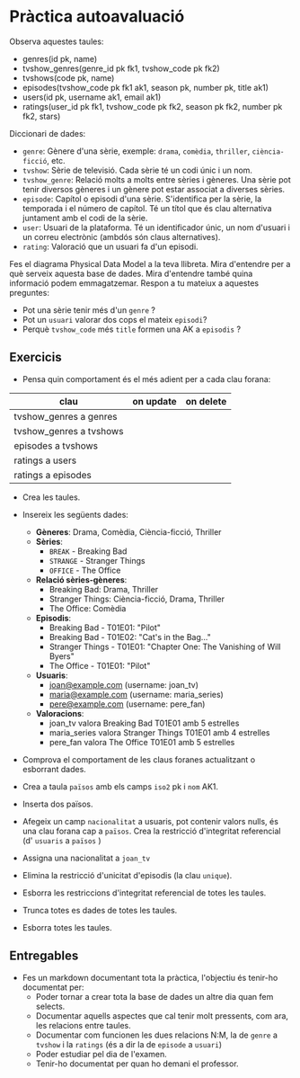 # Pràctica autoavaluació

Observa aquestes taules:

* genres(id pk, name)
* tvshow_genres(genre_id pk fk1, tvshow_code pk fk2)
* tvshows(code pk, name)
* episodes(tvshow_code pk fk1 ak1, season pk, number pk, title ak1)
* users(id pk, username ak1, email ak1)
* ratings(user_id pk fk1, tvshow_code pk fk2, season pk fk2, number pk fk2, stars)

Diccionari de dades:

* `genre`: Gènere d'una sèrie, exemple: `drama`, `comèdia`, `thriller`, `ciència-ficció`, etc.
* `tvshow`: Sèrie de televisió. Cada sèrie té un codi únic i un nom.
* `tvshow_genre`: Relació molts a molts entre sèries i gèneres. Una sèrie pot tenir diversos gèneres i un gènere pot estar associat a diverses sèries.
* `episode`: Capítol o episodi d'una sèrie. S'identifica per la sèrie, la temporada i el número de capítol. Té un títol que és clau alternativa juntament amb el codi de la sèrie.
* `user`: Usuari de la plataforma. Té un identificador únic, un nom d'usuari i un correu electrònic (ambdós són claus alternatives).
* `rating`: Valoració que un usuari fa d'un episodi. 

Fes el diagrama Physical Data Model a la teva llibreta. Mira d'entendre per a què serveix aquesta base de dades. Mira d'entendre també quina informació podem emmagatzemar. Respon a tu mateiux a aquestes preguntes:
* Pot una sèrie tenir més d'un `genre` ?
* Pot un `usuari` valorar dos cops el mateix `episodi`?
* Perquè `tvshow_code` més `title` formen una AK a `episodis` ?

## Exercicis

* Pensa quin comportament és el més adient per a cada clau forana:

| clau | on update | on delete |
|--|--|--|
| tvshow_genres a genres | | |
| tvshow_genres a tvshows | | |
| episodes a tvshows | | |
| ratings a users | | |
| ratings a episodes | | |


* Crea les taules.
* Insereix les següents dades:
   * **Gèneres**: Drama, Comèdia, Ciència-ficció, Thriller
   * **Sèries**:
     * `BREAK` - Breaking Bad
     * `STRANGE` - Stranger Things
     * `OFFICE` - The Office
   * **Relació sèries-gèneres**:
     * Breaking Bad: Drama, Thriller
     * Stranger Things: Ciència-ficció, Drama, Thriller
     * The Office: Comèdia
   * **Episodis**:
     * Breaking Bad - T01E01: "Pilot"
     * Breaking Bad - T01E02: "Cat's in the Bag..."
     * Stranger Things - T01E01: "Chapter One: The Vanishing of Will Byers"
     * The Office - T01E01: "Pilot"
   * **Usuaris**:
     * joan@example.com (username: joan_tv)
     * maria@example.com (username: maria_series)
     * pere@example.com (username: pere_fan)
   * **Valoracions**:
     * joan_tv valora Breaking Bad T01E01 amb 5 estrelles
     * maria_series valora Stranger Things T01E01 amb 4 estrelles
     * pere_fan valora The Office T01E01 amb 5 estrelles

* Comprova el comportament de les claus foranes actualitzant o esborrant dades.
* Crea a taula `països` amb els camps `iso2` pk i `nom` AK1.
* Inserta dos països.
* Afegeix un camp `nacionalitat` a usuaris, pot contenir valors nulls, és una clau forana cap a `països`. Crea la restricció d'integritat referencial (d' `usuaris` a `països` )
* Assigna una nacionalitat a `joan_tv`
* Elimina la restricció d'unicitat d'episodis (la clau `unique`).
* Esborra les restriccions d'integritat referencial de totes les taules.
* Trunca totes es dades de totes les taules.
* Esborra totes les taules.


## Entregables

* Fes un markdown documentant tota la pràctica, l'objectiu és tenir-ho documentat per:
   * Poder tornar a crear tota la base de dades un altre dia quan fem selects.
   * Documentar aquells aspectes que cal tenir molt pressents, com ara, les relacions entre taules.
   * Documentar com funcionen les dues relacions N:M, la de `genre` a `tvshow` i la `ratings` (és a dir la de `episode` a `usuari`)
   * Poder estudiar pel dia de l'examen.
   * Tenir-ho documentat per quan ho demani el professor. 